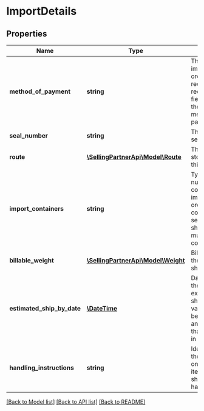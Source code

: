 # ImportDetails

## Properties
Name | Type | Description | Notes
------------ | ------------- | ------------- | -------------
**method_of_payment** | **string** | This is used for import purchase orders only. If the recipient requests, this field will contain the shipment method of payment. | [optional] 
**seal_number** | **string** | The container&#39;s seal number. | [optional] 
**route** | [**\SellingPartnerApi\Model\Route**](Route.md) | The route and stop details for this shipment. | [optional] 
**import_containers** | **string** | Types and numbers of container(s) for import purchase orders. Can be a comma-separated list if shipment has multiple containers. | [optional] 
**billable_weight** | [**\SellingPartnerApi\Model\Weight**](Weight.md) | Billable weight of the direct imports shipment. | [optional] 
**estimated_ship_by_date** | [**\DateTime**](\DateTime.md) | Date on which the shipment is expected to be shipped. This value should not be in the past and not more than 60 days out in the future. | [optional] 
**handling_instructions** | **string** | Identification of the instructions on how specified item/carton/pallet should be handled. | [optional] 

[[Back to Model list]](../README.md#documentation-for-models) [[Back to API list]](../README.md#documentation-for-api-endpoints) [[Back to README]](../README.md)


